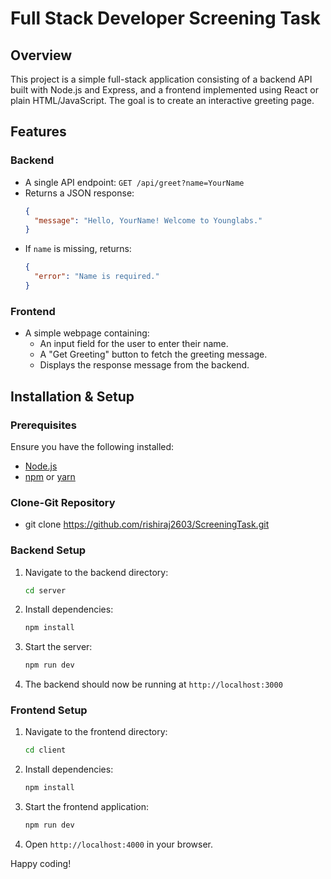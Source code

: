 # Full Stack Developer Screening Task

## Overview

This project is a simple full-stack application consisting of a backend API built with Node.js and Express, and a frontend implemented using React or plain HTML/JavaScript. The goal is to create an interactive greeting page.

## Features

### Backend

- A single API endpoint: `GET /api/greet?name=YourName`
- Returns a JSON response:
  ```json
  {
    "message": "Hello, YourName! Welcome to Younglabs."
  }
  ```
- If `name` is missing, returns:
  ```json
  {
    "error": "Name is required."
  }
  ```

### Frontend

- A simple webpage containing:
  - An input field for the user to enter their name.
  - A "Get Greeting" button to fetch the greeting message.
  - Displays the response message from the backend.

## Installation & Setup

### Prerequisites

Ensure you have the following installed:

- [Node.js](https://nodejs.org/)
- [npm](https://www.npmjs.com/) or [yarn](https://yarnpkg.com/)

### Clone-Git Repository

- git clone https://github.com/rishiraj2603/ScreeningTask.git

### Backend Setup

1. Navigate to the backend directory:
   ```sh
   cd server
   ```
2. Install dependencies:
   ```sh
   npm install
   ```
3. Start the server:
   ```sh
   npm run dev
   ```
4. The backend should now be running at `http://localhost:3000`

### Frontend Setup

1. Navigate to the frontend directory:
   ```sh
   cd client
   ```
2. Install dependencies:
   ```sh
   npm install
   ```
3. Start the frontend application:
   ```sh
   npm run dev
   ```
4. Open `http://localhost:4000` in your browser.

Happy coding!
